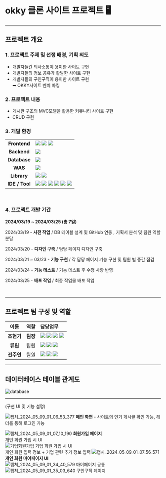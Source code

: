 # okky 클론 사이트 프로젝트 🖥
<hr/>

## 프로젝트 개요
### 1. 프로젝트 주제 및 선정 배경, 기획 의도
- 개발자들간 의사소통이 용이한 사이트 구현
- 개발자들의 정보 공유가 활발한 사이트 구현
- 개발자들의 구인구직이 용이한 사이트 구현
  <br> ➡ OKKY사이트 벤치 마킹

### 2. 프로젝트 내용
- 게시판 구조의 MVC모델을 활용한 커뮤니티 사이트 구현
- CRUD 구현

### 3. 개발 환경
|||
|:---:|---|
| **Frontend** |<img src="https://img.shields.io/badge/html5-E34F26?style=for-the-badge&logo=html5&logoColor=white"> <img src="https://img.shields.io/badge/css-1572B6?style=for-the-badge&logo=css3&logoColor=white"> <img src="https://img.shields.io/badge/javascript-F7DF1E?style=for-the-badge&logo=javascript&logoColor=white"> |
| **Backend** | <img src="https://img.shields.io/badge/Java-3BABFF?style=for-the-badge&logo=java&logoColor=red"> |
| **Database** | <img src="https://img.shields.io/badge/Maria DB 10.11-003545?style=for-the-badge&logo=mariadb&logoColor=white"> |
| **WAS** | <img src="https://img.shields.io/badge/Apache Tomcat 10.1-F8DC75?style=for-the-badge&logo=apachetomcat&logoColor=black"> |
| **Library** | <img src="https://img.shields.io/badge/bootstrap-7952B3?style=for-the-badge&logo=bootstrap&logoColor=white"> <img src="https://img.shields.io/badge/Jakarta EE-DEEB52?style=for-the-badge&logo=jakarta&logoColor=white"> |
| **IDE / Tool** |  <img src="https://img.shields.io/badge/git-F05032?style=for-the-badge&logo=git&logoColor=white"> <img src="https://img.shields.io/badge/github-181717?style=for-the-badge&logo=github&logoColor=white"> <img src="https://img.shields.io/badge/Eclipse IDE 2023.12-2C2255?style=for-the-badge&logo=eclipseide&logoColor=white"> <img src="https://img.shields.io/badge/Sequel Pro 1.1.2-FF9E0F?style=for-the-badge&logo=Sequelpro&logoColor=white"> <img src="https://img.shields.io/badge/HeidiSQL 12.6-83B81A?style=for-the-badge&logo=Heidi&logoColor=white"> <img src="https://img.shields.io/badge/Slack-4A154B?style=for-the-badge&logo=slack&logoColor=white">|
<br/>

### 4. 프로젝트 개발 기간


**2024/03/19 ~ 2024/03/25 (총 7일)**

2024/03/19 - **사전 작업** / DB 테이블 설계 및 GitHub 연동 , 기획서 분석 및 팀원 역할 분담

2024/03/20 - **디자인 구축** / 담당 페이지 디자인 구축

2024/03/21 ~ 03/23 - **기능 구현** / 각 담당 페이지 기능 구현 및 팀원 별 중간 점검

2024/03/24 - **기능 테스트** / 기능 테스트 후 수정 사항 반영

2024/03/25 - **배포 작업** / 최종 작업물 배포 작업

<br/>
<hr/>

## 프로젝트 팀 구성 및 역할
|이름|역할|담당업무|
|:--------:|:--------:|:---|
| **조현기** | **팀장** | <img src="https://img.shields.io/badge/DB설계-207BEA?style=for-the-badge"> <img src="https://img.shields.io/badge/회원가입 , 로그인페이지 UI 디자인 및 기능 구현-00A5FD?style=for-the-badge"> <img src="https://img.shields.io/badge/구인구직 페이지 UI 디자인 및 기능 구현-00C5E7?style=for-the-badge"> <img src="https://img.shields.io/badge/게시판 댓글 기능 구현-00DEB7?style=for-the-badge"> |
| **류림** | 팀원 | <img src="https://img.shields.io/badge/DB설계-207BEA?style=for-the-badge">  <img src="https://img.shields.io/badge/QnA 게시판, 커뮤니티 게시판 UI 디자인 및 기능 구현-6770DB?style=for-the-badge"> <img src="https://img.shields.io/badge/메인페이지 UI 디자인 및 기능 구현-8965C9?style=for-the-badge"> |
| **전주연** | 팀원 | <img src="https://img.shields.io/badge/DB설계-207BEA?style=for-the-badge"> <img src="https://img.shields.io/badge/마이페이지 관련 디자인 및 기능 구현-A0B0E6?style=for-the-badge"> <img src="https://img.shields.io/badge/헤더 디자인 및 기능 구현-E6EFFF?style=for-the-badge"> |

  <hr/>

  ## 데이터베이스 테이블 관계도
![database](https://github.com/cmkbeew/okky/assets/82045649/dc1ede1d-e32a-405b-991e-0d2473ce2f21)

<hr/>


(구현 UI 및 기능 설명)

![캡처_2024_05_09_01_06_53_377](https://github.com/cmkbeew/bookstore/assets/82045649/0d3e2c48-ea28-4a1a-b25c-dbe796accc2b)
**메인 화면** - 사이트의 인기 게시글 확인 가능, 헤더를 통해 로그인 가능

![캡처_2024_05_09_01_07_10_190](https://github.com/cmkbeew/bookstore/assets/82045649/7d3f6335-4873-408a-89d3-615921143fdc)
**회원가입 페이지** <br>
개인 회원 가입 시 UI
<br>
![기업회원가입](https://github.com/cmkbeew/bookstore/assets/82045649/40bf2478-2a55-45bc-afb8-9c4133464cea)
기업 회원 가입 시 UI
<br>개인 회원 입력 정보 + 기업 관련 추가 정보 입력
![캡처_2024_05_09_01_07_56_571](https://github.com/cmkbeew/bookstore/assets/82045649/866a0a4b-bfa0-4527-a51d-a80e444fe68d)
**개인 회원 마이페이지 UI** <br>
![캡처_2024_05_09_01_34_40_579](https://github.com/cmkbeew/bookstore/assets/82045649/4586e31a-2278-4b8f-a99e-eb950cda9f75)
마이페이지 공통
![캡처_2024_05_09_01_35_03_640](https://github.com/cmkbeew/bookstore/assets/82045649/a13c4d3d-80d8-4513-a7b2-441ae4ca6b48)
구인구직 페이지

